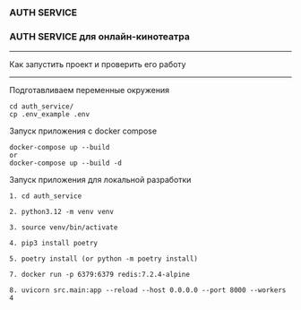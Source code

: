 ### AUTH SERVICE

### AUTH SERVICE для онлайн-кинотеатра

____________________________________________________________________________
Как запустить проект и проверить его работу
____________________________________________________________________________
 
Подготавливаем переменные окружения
```
cd auth_service/
cp .env_example .env
```

Запуск приложения с docker compose
```
docker-compose up --build
or
docker-compose up --build -d
```

Запуск приложения для локальной разработки
```
1. cd auth_service

2. python3.12 -m venv venv

3. source venv/bin/activate

4. pip3 install poetry

5. poetry install (or python -m poetry install)

7. docker run -p 6379:6379 redis:7.2.4-alpine
 
8. uvicorn src.main:app --reload --host 0.0.0.0 --port 8000 --workers 4
```